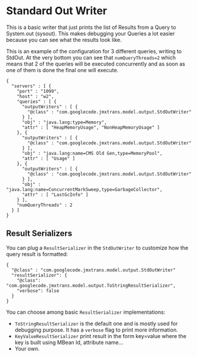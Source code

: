 # Standard Out Writer

This is a basic writer that just prints the list of Results from a Query to System.out (sysout). This makes debugging your Queries a lot easier because you can see what the results look like.

This is an example of the configuration for 3 different queries, writing to StdOut. At the very bottom you can see that ```numQueryThreads=2``` which means that 2 of the queries will be executed concurrently and as soon as one of them is done the final one will execute.

```
{
  "servers" : [ {
    "port" : "1099",
    "host" : "w2",
    "queries" : [ {
      "outputWriters" : [ {
        "@class" : "com.googlecode.jmxtrans.model.output.StdOutWriter"
      } ],
      "obj" : "java.lang:type=Memory",
      "attr" : [ "HeapMemoryUsage", "NonHeapMemoryUsage" ]
    }, {
      "outputWriters" : [ {
        "@class" : "com.googlecode.jmxtrans.model.output.StdOutWriter"
      } ],
      "obj" : "java.lang:name=CMS Old Gen,type=MemoryPool",
      "attr" : [ "Usage" ]
    }, {
      "outputWriters" : [ {
        "@class" : "com.googlecode.jmxtrans.model.output.StdOutWriter"
      } ],
      "obj" : "java.lang:name=ConcurrentMarkSweep,type=GarbageCollector",
      "attr" : [ "LastGcInfo" ]
    } ],
    "numQueryThreads" : 2
  } ]
}
```

## Result Serializers

You can plug a `ResultSerializer` in the `StdOutWriter` to customize how the query result is formatted:
```
{
  "@class" : "com.googlecode.jmxtrans.model.output.StdOutWriter"
  "resultSerializer": {
    "@class": "com.googlecode.jmxtrans.model.output.ToStringResultSerializer",
    "verbose": false
  }
}
```

You can choose among basic `ResultSerializer` implementations:
* `ToStringResultSerializer` is the default one and is mostly used for debugging purpose. It has a `verbose` flag to print more information.
* `KeyValueResultSerializer` print result in the form key=value where the key is built using MBean Id, attribute name...
* Your own.